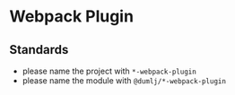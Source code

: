 # Webpack Plugin

## Standards

- please name the project with `*-webpack-plugin`
- please name the module with `@dumlj/*-webpack-plugin`
